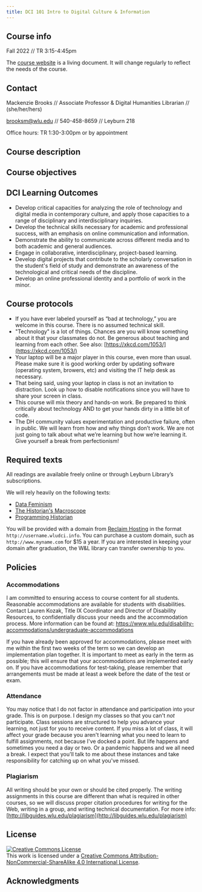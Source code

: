 ```yaml
---
title: DCI 101 Intro to Digital Culture & Information
---
```


## Course info
Fall 2022 // TR 3:15-4:45pm

The [course website](http://mackenziekbrooks.github.com/dci102-w22-humanitiesdata) is a living document. It will change regularly to reflect the needs of the course.


## Contact

Mackenzie Brooks // Associate Professor & Digital Humanities Librarian // (she/her/hers)

brooksm@wlu.edu // 540-458-8659 // Leyburn 218

Office hours: TR 1:30-3:00pm or by appointment 

## Course description

## Course objectives


## DCI Learning Outcomes
* Develop critical capacities for analyzing the role of technology and digital media in contemporary culture, and apply those capacities to a range of disciplinary and interdisciplinary inquiries.
* Develop the technical skills necessary for academic and professional success, with an emphasis on online communication and information.
* Demonstrate the ability to communicate across different media and to both academic and general audiences.
* Engage in collaborative, interdisciplinary, project-based learning.
* Develop digital projects that contribute to the scholarly conversation in the student's field of study and demonstrate an awareness of the technological and critical needs of the discipline.
* Develop an online professional identity and a portfolio of work in the minor.


## Course protocols

* If you have ever labeled yourself as “bad at technology,” you are welcome in this course. There is no assumed technical skill. 
* "Technology" is a lot of things. Chances are you will know something about it that your classmates do not. Be generous about teaching and learning from each other. See also: [https://xkcd.com/1053/](https://xkcd.com/1053/)
* Your laptop will be a major player in this course, even more than usual. Please make sure it is good working order by updating software \(operating system, browers, etc\) and visiting the IT help desk as necessary. 
* That being said, using your laptop in class is not an invitation to distraction. Look up how to disable notifications since you will have to share your screen in class.
* This course will mix theory and hands-on work. Be prepared to think critically about technology AND to get your hands dirty in a little bit of code.
* The DH community values experimentation and productive failure, often in public. We will learn from how and why things don’t work. We are not just going to talk about what we’re learning but how we’re learning it. Give yourself a break from perfectionism!



## Required texts

All readings are available freely online or through Leyburn Library’s subscriptions.

We will rely heavily on the following texts:

* [Data Feminism]()
* [The Historian's Macroscope](http://www.themacroscope.org/?page_id=584)
* [Programming Historian](http://programminghistorian.org/)

You will be provided with a domain from [Reclaim Hosting](https://reclaimhosting.com/) in the format ```http://username.wludci.info```. You can purchase a custom domain, such as ```http://www.myname.com``` for $15 a year. If you are interested in keeping your domain after graduation, the W&L library can transfer ownership to you. 

## Policies

### Accommodations

I am committed to ensuring access to course content for all students. Reasonable accommodations are available for students with disabilities. Contact Lauren Kozak, Title IX Coordinator and Director of Disability Resources, to confidentially discuss your needs and the accommodation process. More information can be found at: https://www.wlu.edu/disability-accommodations/undergraduate-accommodations

If you have already been approved for accommodations, please meet with me within the first two weeks of the term so we can develop an implementation plan together. It is important to meet as early in the term as possible; this will ensure that your accommodations are implemented early on. If you have accommodations for test-taking, please remember that arrangements must be made at least a week before the date of the test or exam.

### Attendance

You may notice that I do not factor in attendance and participation into your grade. This is on purpose. I design my classes so that you can't *not* participate. Class sessions are structured to help you advance your learning, not just for you to receive content. If you miss a lot of class, it will affect your grade because you aren't learning what you need to learn to fulfill assignments, not because I've docked a point. But life happens and sometimes you need a day or two. Or a pandemic happens and we all need a break. I expect that you'll talk to me about these instances and take responsibility for catching up on what you've missed. 

### Plagiarism

All writing should be your own or should be cited properly. The writing assignments in this course are different than what is required in other courses, so we will discuss proper citation procedures for writing for the Web, writing in a group, and writing technical documentation. For more info: [http://libguides.wlu.edu/plagiarism](http://libguides.wlu.edu/plagiarism)

## License
<a rel="license" href="http://creativecommons.org/licenses/by-nc-sa/4.0/"><img alt="Creative Commons License" style="border-width:0" src="https://i.creativecommons.org/l/by-nc-sa/4.0/88x31.png" /></a><br />This work is licensed under a <a rel="license" href="http://creativecommons.org/licenses/by-nc-sa/4.0/">Creative Commons Attribution-NonCommercial-ShareAlike 4.0 International License</a>.


## Acknowledgments


